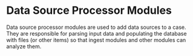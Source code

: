 # Data Source Processor Modules

Data source processor modules are used to add data sources to a case.  They are responsible for parsing input data and populating the database with files (or other items) so that ingest modules and other modules can analyze them.


